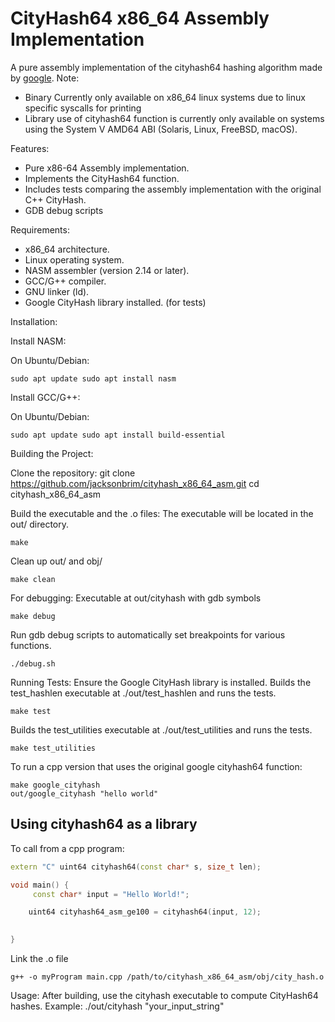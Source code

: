 # CityHash64 x86_64 Assembly Implementation
A pure assembly implementation of the cityhash64 hashing algorithm made
by [google](https://github.com/google/cityhash).
Note:
* Binary Currently only available on x86_64 linux systems due to linux
  specific syscalls for printing
* Library use of cityhash64 function is currently only available on systems using the System
  V AMD64 ABI (Solaris, Linux, FreeBSD, macOS).

Features:
* Pure x86-64 Assembly implementation.
* Implements the CityHash64 function.
* Includes tests comparing the assembly implementation with the original C++ CityHash.
* GDB debug scripts

Requirements:
* x86_64 architecture.
* Linux operating system.
* NASM assembler (version 2.14 or later).
* GCC/G++ compiler.
* GNU linker (ld).
* Google CityHash library installed. (for tests)

Installation:

Install NASM:

On Ubuntu/Debian: 
```
sudo apt update sudo apt install nasm
```

Install GCC/G++:

On Ubuntu/Debian: 
```
sudo apt update sudo apt install build-essential
```

Building the Project:

Clone the repository: git clone https://github.com/jacksonbrim/cityhash_x86_64_asm.git cd cityhash_x86_64_asm

Build the executable and the .o files:
The executable will be located in the out/ directory.
```
make
```
Clean up out/ and obj/
```
make clean
```

For debugging: 
Executable at out/cityhash with gdb symbols
```
make debug
```
Run gdb debug scripts to automatically set breakpoints for various
functions.
```
./debug.sh
```

Running Tests: Ensure the Google CityHash library is installed.
Builds the test_hashlen executable at ./out/test_hashlen and runs the
tests.
```
make test
```
Builds the test_utilities executable at ./out/test_utilities and runs the
tests.
```
make test_utilities
```
To run a cpp version that uses the original google cityhash64 function:
```
make google_cityhash
out/google_cityhash "hello world"
```


## Using cityhash64 as a library
To call from a cpp program:

```cpp
extern "C" uint64 cityhash64(const char* s, size_t len);

void main() {
     const char* input = "Hello World!";

    uint64 cityhash64_asm_ge100 = cityhash64(input, 12);

   
}
```
Link the .o file
```
g++ -o myProgram main.cpp /path/to/cityhash_x86_64_asm/obj/city_hash.o
```


Usage: After building, use the cityhash executable to compute CityHash64 hashes. Example: ./out/cityhash "your_input_string"


